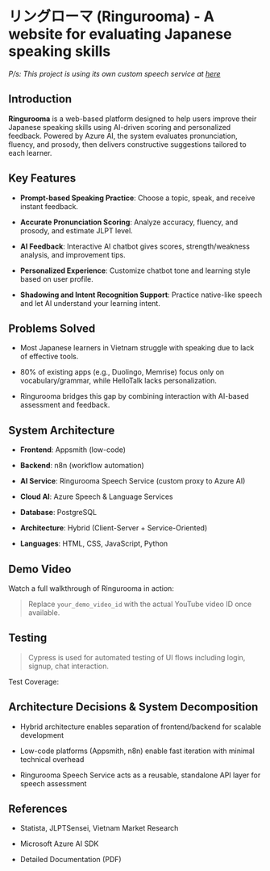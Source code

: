 # リングローマ (Ringurooma) - A website for evaluating Japanese speaking skills

*P/s: This project is using its own custom speech service at [here](https://github.com/PhDoanh/speech-service)*

Introduction
---------------

**Ringurooma** is a web-based platform designed to help users improve their Japanese speaking skills using AI-driven scoring and personalized feedback. Powered by Azure AI, the system evaluates pronunciation, fluency, and prosody, then delivers constructive suggestions tailored to each learner.

Key Features
---------------

-   **Prompt-based Speaking Practice**: Choose a topic, speak, and receive instant feedback.

-   **Accurate Pronunciation Scoring**: Analyze accuracy, fluency, and prosody, and estimate JLPT level.

-   **AI Feedback**: Interactive AI chatbot gives scores, strength/weakness analysis, and improvement tips.

-   **Personalized Experience**: Customize chatbot tone and learning style based on user profile.

-   **Shadowing and Intent Recognition Support**: Practice native-like speech and let AI understand your learning intent.

Problems Solved
------------------

-   Most Japanese learners in Vietnam struggle with speaking due to lack of effective tools.

-   80% of existing apps (e.g., Duolingo, Memrise) focus only on vocabulary/grammar, while HelloTalk lacks personalization.

-   Ringurooma bridges this gap by combining interaction with AI-based assessment and feedback.

System Architecture
----------------------

-   **Frontend**: Appsmith (low-code)

-   **Backend**: n8n (workflow automation)

-   **AI Service**: Ringurooma Speech Service (custom proxy to Azure AI)

-   **Cloud AI**: Azure Speech & Language Services

-   **Database**: PostgreSQL

-   **Architecture**: Hybrid (Client-Server + Service-Oriented)

-   **Languages**: HTML, CSS, JavaScript, Python

Demo Video
-------------

Watch a full walkthrough of Ringurooma in action:

> Replace `your_demo_video_id` with the actual YouTube video ID once available.

Testing
----------

> Cypress is used for automated testing of UI flows including login, signup, chat interaction.

Test Coverage:

Architecture Decisions & System Decomposition
------------------------------------------------

-   Hybrid architecture enables separation of frontend/backend for scalable development

-   Low-code platforms (Appsmith, n8n) enable fast iteration with minimal technical overhead

-   Ringurooma Speech Service acts as a reusable, standalone API layer for speech assessment

References
-------------

-   Statista, JLPTSensei, Vietnam Market Research

-   Microsoft Azure AI SDK

-   Detailed Documentation (PDF)




